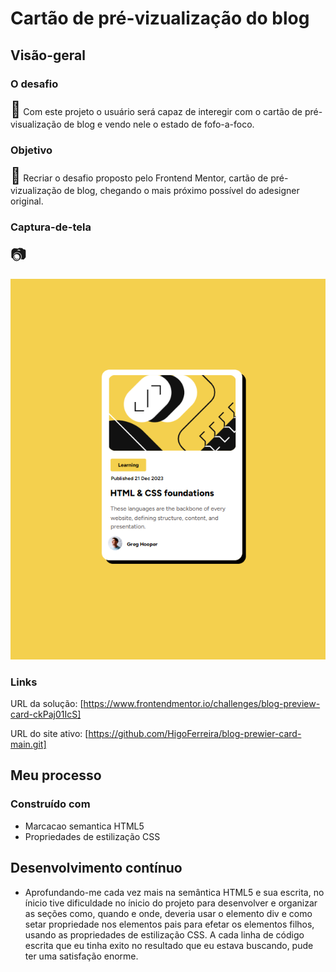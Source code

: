 # Cartão de pré-vizualização do blog

## Visão-geral

### O desafio

<span style="font-size:25px">&#127919;</span>
Com este projeto o usuário será capaz de interegir com o cartão de pré-visualização de blog e vendo nele o estado de fofo-a-foco.

### Objetivo

<span style="font-size:25px">&#129470;</span>
Recriar o desafio proposto pelo Frontend Mentor, cartão de pré-vizualização de blog, chegando o mais próximo possível do adesigner original.

### Captura-de-tela

<span style="font-size:25px">&#128247;</span>

<img src="./src/images/Captura de tela 2024-08-26 151029.png" >

### Links

URL da solução: [https://www.frontendmentor.io/challenges/blog-preview-card-ckPaj01IcS]

URL do site ativo: [https://github.com/HigoFerreira/blog-prewier-card-main.git]

## Meu processo

### Construído com

- Marcacao semantica HTML5
- Propriedades de estilização CSS

## Desenvolvimento contínuo

- Aprofundando-me cada vez mais na semântica HTML5 e sua escrita, no ínicio tive dificuldade no ínicio do projeto para desenvolver e organizar as seções como, quando e onde, deveria usar o elemento div e como setar propriedade nos elementos pais para efetar os elementos filhos, usando as propriedades de estilização CSS. A cada linha de código escrita que eu tinha exito no resultado que eu estava buscando, pude ter uma satisfação enorme.
